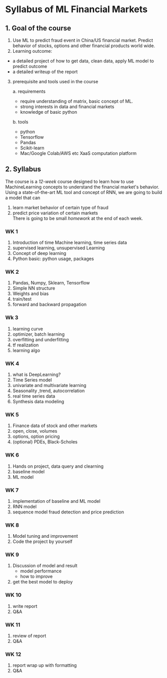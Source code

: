 # Syllabus of ML Financial Markets
## 1. Goal of the course
1. Use ML to predict fraud event in China/US financial market. Predict behavior of stocks, options and other financial products world wide.
2. Learning outcome:
  - a detailed project of how to get data, clean data, apply ML model to predict outcome
  - a detailed writeup of the report
3. prerequisite and tools used in the course  

    a. requirements
      - require understanding of matrix, basic concept of ML.
      - strong interests in data and financial markets
      - knowledge of basic python  

    b. tools
      - python
      - Tensorflow
      - Pandas
      - Scikit-learn
      - Mac/Google Colab/AWS etc XaaS computation platform

## 2. Syllabus
The course is a *12-week* course designed to learn how to use MachineLearning concepts to understand the financial market's behavior. Using a state-of-the-art ML tool and concept of RNN, we are going to build a model that can
  1. learn market behavior of certain type of fraud
  2. predict price variation of certain markets  
There is going to be small *homework* at the end of each week.

### WK 1
1. Introduction of time Machine learning, time series data
2. supervised learning, unsupervised Learning
3. Concept of deep learning
4. Python basic: python usage, packages

### WK 2
1. Pandas, Numpy, Sklearn, Tensorflow
2. Simple NN structure
3. Weights and bias
4. train/test
5. forward and backward propagation

### Wk 3
1. learning curve
2. optimizer, batch learning
3. overfitting and underfitting
4. tf realization
5. learning algo

### WK 4
1. what is DeepLearning?
1. Time Series model
2. univariate and multivariate learning
4. Seasonality ,trend, autocorrelation
5. real time series data
6. Synthesis data modeling

### WK 5
1. Finance data of stock and other markets
2. open, close, volumes
3. options, option pricing
4. (optional) PDEs, Black-Scholes

### WK 6
1. Hands on project, data query and clearning
2. baseline model
3. ML model

### WK 7
1. implementation of baseline and ML model
2. RNN model
3. sequence model fraud detection and price prediction

### WK 8
1. Model tuning and improvement
2. Code the project by yourself

### WK 9
1. Discussion of model and result
    - model performance
    - how to improve
2. get the best model to deploy

### WK 10
1. write report
2. Q&A

### WK 11
1. review of report
2. Q&A

### WK 12
1. report wrap up with formatting
2. Q&A
